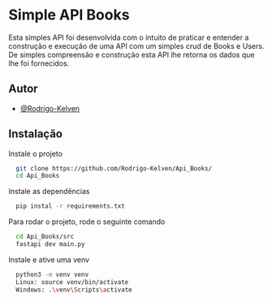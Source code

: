 
# Simple API Books

Esta simples API foi desenvolvida com o intuito de praticar e entender a construção e execução de uma API com um simples crud de Books e Users.
De simples compreensão e construção esta API lhe retorna os dados que lhe foi fornecidos.

## Autor

- [@Rodrigo-Kelven](https://github.com/Rodrigo-Kelven)
  
## Instalação

Instale o projeto

```bash
  git clone https://github.com/Rodrigo-Kelven/Api_Books/
  cd Api_Books
```
Instale as dependências

```bash
  pip instal -r requirements.txt
```
Para rodar o projeto, rode o seguinte comando

```bash
  cd Api_Books/src
  fastapi dev main.py
```
Instale e ative uma venv 

```bash
  python3 -m venv venv
  Linux: source venv/bin/activate
  Windows: .\venv\Scripts\activate 
```



